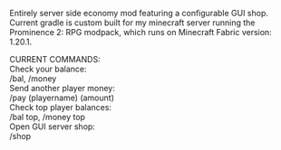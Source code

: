Entirely server side economy mod featuring a configurable GUI shop.
Current gradle is custom built for my minecraft server running the Prominence 2: RPG modpack, which runs on Minecraft Fabric version: 1.20.1.

CURRENT COMMANDS:\
Check your balance:\
/bal, /money\
Send another player money:\
/pay (playername) (amount)\
Check top player balances:\
/bal top, /money top\
Open GUI server shop:\
/shop
